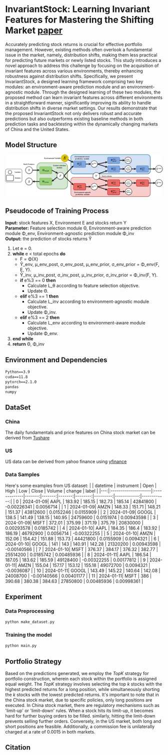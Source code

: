 # InvariantStock: Learning Invariant Features for Mastering the Shifting Market [paper](https://openreview.net/pdf?id=dtNEvUOZmA)
Accurately predicting stock returns is crucial for effective portfolio management. However, existing methods often overlook a fundamental issue in the market, namely, distribution shifts, making them less practical for predicting future markets or newly listed stocks. This study introduces a novel approach to address this challenge by focusing on the acquisition of invariant features across various environments, thereby enhancing robustness against distribution shifts. Specifically, we present InvariantStock, a designed learning framework comprising two key modules: an environment-aware prediction module and an environment-agnostic module. Through the designed learning of these two modules, the proposed method can learn invariant features across different environments in a straightforward manner, significantly improving its ability to handle distribution shifts in diverse market settings. Our results demonstrate that the proposed InvariantStock not only delivers robust and accurate predictions but also outperforms existing baseline methods in both prediction tasks and backtesting within the dynamically changing markets of China and the United States.

## Model Structure
![Alt Text](pic/inference_model.png)

## Pseudocode of Training Process

**Input:** stock features X, Environment E and stocks return Y  
**Parameter:** Feature selection module Θ, Environment-aware prediction module Φ_env, Environment-agnostic prediction module Φ_inv  
**Output:** the prediction of stocks returns Ŷ

1. Let e = 0.
2. **while** e < total epochs **do**
   - F = Φ(X)
   - Ŷ_env, μ_env_post, σ_env_post, μ_env_prior, σ_env_prior = Φ_env(F, E, Y).
   - Ŷ_inv, μ_inv_post, σ_inv_post, μ_inv_prior, σ_inv_prior = Φ_inv(F, Y).
   - **if** e%3 == 0 **then**
     - Calculate L_θ according to feature selection objective.
     - Update Θ.
   - **elif** e%3 == 1 **then**
     - Calculate L_inv according to environment-agnostic module objective.
     - Update Φ_inv.
   - **elif** e%3 == 2 **then**
     - Calculate L_env according to environment-aware module objective.
     - Update Φ_env.
3. **end while**
4. **return** Θ, Φ_inv

## Environment and Dependencies
```
Python==3.9
cuda==11.8
pytorch==2.1.0
pandas
numpy
```

## DataSet
### China
The daily fundamentals and price features on China stock market can be derived from [Tushare](https://github.com/waditu/tushare)

### US
US data can be derived from yahoo finance using [yfinance](https://github.com/ranaroussi/yfinance)

### Data Samples
Here's some examples from US dataset:
|    | datetime            | instrument   |   Open |   High |    Low |   Close |   Volume |      change |       label |
|---:|:--------------------|:-------------|-------:|-------:|-------:|--------:|---------:|------------:|------------:|
|  0 | 2024-01-09| AAPL         | 183.92 | 185.15 | 182.73 |  185.14 | 42841800 | -0.00226341 |  0.0056714  |
|  1 | 2024-01-09| AMZN         | 148.33 | 151.71 | 148.21 |  151.37 | 43812600 |  0.0152246  |  0.0155909  |
|  2 | 2024-01-09| GOOGL        | 138.5  | 141.49 | 138.15 |  140.95 | 24759600 |  0.0151974  |  0.00943598 |
|  3 | 2024-01-09| MSFT         | 372.01 | 375.99 | 371.19 |  375.79 | 20830000 |  0.00293578 |  0.0185742  |
|  4 | 2024-01-10| AAPL         | 184.35 | 186.4  | 183.92 |  186.19 | 46792900 |  0.0056714  | -0.00322255 |
|  5 | 2024-01-10| AMZN         | 152.06 | 154.42 | 151.88 |  153.73 | 44421800 |  0.0155909  |  0.0094321  |
|  6 | 2024-01-10| GOOGL        | 141    | 143    | 140.91 |  142.28 | 21320200 |  0.00943598 | -0.00140566 |
|  7 | 2024-01-10| MSFT         | 376.37 | 384.17 | 376.32 |  382.77 | 25514200 |  0.0185742  |  0.00485936 |
|  8 | 2024-01-11| AAPL         | 186.54 | 187.05 | 183.62 |  185.59 | 49128400 | -0.00322255 |  0.00177812 |
|  9 | 2024-01-11| AMZN         | 155.04 | 157.17 | 153.12 |  155.18 | 49072700 |  0.0094321  | -0.0036087  |
| 10 | 2024-01-11| GOOGL        | 143.49 | 145.22 | 140.64 |  142.08 | 24008700 | -0.00140566 |  0.00401177 |
| 11 | 2024-01-11| MSFT         | 386    | 390.68 | 380.38 |  384.63 | 27850800 |  0.00485936 |  0.00998361 |
## Experiment
### Data Preprocessing
```sh
python make_dataset.py
```
### Training the model
```sh
python main.py 
```
## Portfolio Strategy
Based on the predictions generated, we employ the 
$TopK$ strategy for portfolio construction, wherein each stock within the portfolio is assigned equal weight. The 
$TopK$ strategy involves selecting the top 
$k$ stocks with the highest predicted returns for a long position, while simultaneously shorting the $k$ stocks with the lowest predicted returns. It's important to note that in the China stock market, due to specific policies, only long positions are executed. In China stock market, there are regulatory mechanisms such as 'limit-up' or 'limit-down' rules. When a stock hits its limit-up, it becomes hard for further buying orders to be filled.  similarly, hitting the limit-down prevents selling further orders. Conversely, in the US market, both long and short positions are feasible. Additionally, a commission fee is unilaterally charged at a rate of 0.0015 in both markets.
## Citation


